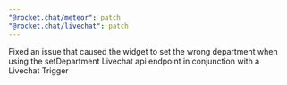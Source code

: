 ```yaml
---
"@rocket.chat/meteor": patch
"@rocket.chat/livechat": patch
---
```


Fixed an issue that caused the widget to set the wrong department when using the setDepartment Livechat api endpoint in conjunction with a Livechat Trigger
